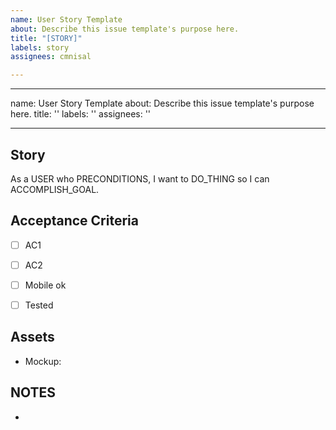 ```yaml
---
name: User Story Template
about: Describe this issue template's purpose here.
title: "[STORY]"
labels: story
assignees: cmnisal

---
```


---
name: User Story Template
about: Describe this issue template's purpose here.
title: ''
labels: ''
assignees: ''

---

## Story

As a USER who PRECONDITIONS, I want to DO_THING so I can ACCOMPLISH_GOAL.


## Acceptance Criteria

- [ ] AC1
- [ ] AC2
- [ ] Mobile ok
- [ ] Tested


## Assets

- Mockup: 


## NOTES

-

